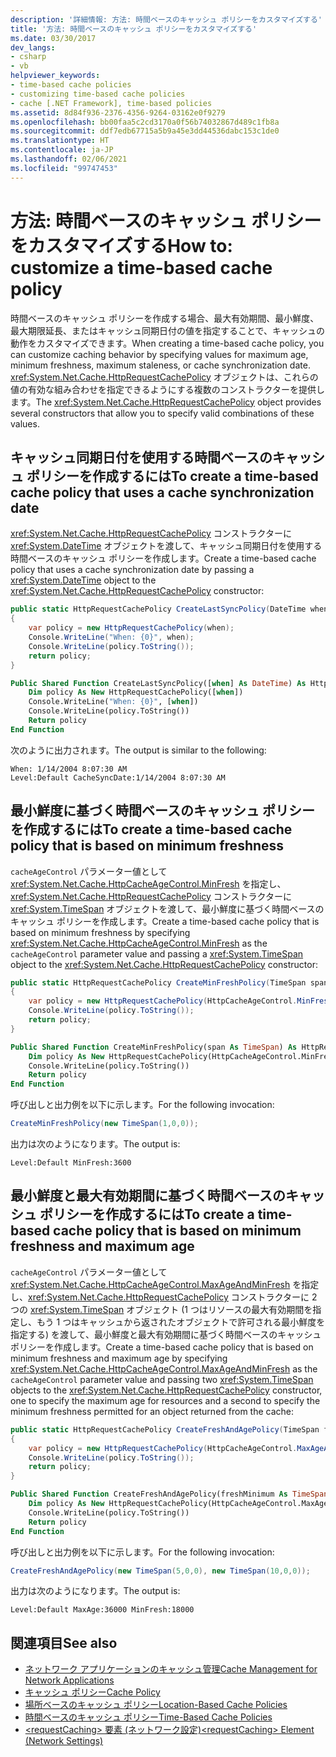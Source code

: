 ```yaml
---
description: '詳細情報: 方法: 時間ベースのキャッシュ ポリシーをカスタマイズする'
title: '方法: 時間ベースのキャッシュ ポリシーをカスタマイズする'
ms.date: 03/30/2017
dev_langs:
- csharp
- vb
helpviewer_keywords:
- time-based cache policies
- customizing time-based cache policies
- cache [.NET Framework], time-based policies
ms.assetid: 8d84f936-2376-4356-9264-03162e0f9279
ms.openlocfilehash: bb00faa5c2cd3170a0f56b74032867d489c1fb8a
ms.sourcegitcommit: ddf7edb67715a5b9a45e3dd44536dabc153c1de0
ms.translationtype: HT
ms.contentlocale: ja-JP
ms.lasthandoff: 02/06/2021
ms.locfileid: "99747453"
---
```

# <a name="how-to-customize-a-time-based-cache-policy"></a><span data-ttu-id="2144e-103">方法: 時間ベースのキャッシュ ポリシーをカスタマイズする</span><span class="sxs-lookup"><span data-stu-id="2144e-103">How to: customize a time-based cache policy</span></span>

<span data-ttu-id="2144e-104">時間ベースのキャッシュ ポリシーを作成する場合、最大有効期間、最小鮮度、最大期限延長、またはキャッシュ同期日付の値を指定することで、キャッシュの動作をカスタマイズできます。</span><span class="sxs-lookup"><span data-stu-id="2144e-104">When creating a time-based cache policy, you can customize caching behavior by specifying values for maximum age, minimum freshness, maximum staleness, or cache synchronization date.</span></span> <span data-ttu-id="2144e-105"><xref:System.Net.Cache.HttpRequestCachePolicy> オブジェクトは、これらの値の有効な組み合わせを指定できるようにする複数のコンストラクターを提供します。</span><span class="sxs-lookup"><span data-stu-id="2144e-105">The <xref:System.Net.Cache.HttpRequestCachePolicy> object provides several constructors that allow you to specify valid combinations of these values.</span></span>

## <a name="to-create-a-time-based-cache-policy-that-uses-a-cache-synchronization-date"></a><span data-ttu-id="2144e-106">キャッシュ同期日付を使用する時間ベースのキャッシュ ポリシーを作成するには</span><span class="sxs-lookup"><span data-stu-id="2144e-106">To create a time-based cache policy that uses a cache synchronization date</span></span>

<span data-ttu-id="2144e-107"><xref:System.Net.Cache.HttpRequestCachePolicy> コンストラクターに <xref:System.DateTime> オブジェクトを渡して、キャッシュ同期日付を使用する時間ベースのキャッシュ ポリシーを作成します。</span><span class="sxs-lookup"><span data-stu-id="2144e-107">Create a time-based cache policy that uses a cache synchronization date by passing a <xref:System.DateTime> object to the <xref:System.Net.Cache.HttpRequestCachePolicy> constructor:</span></span>

```csharp
public static HttpRequestCachePolicy CreateLastSyncPolicy(DateTime when)
{
    var policy = new HttpRequestCachePolicy(when);
    Console.WriteLine("When: {0}", when);
    Console.WriteLine(policy.ToString());
    return policy;
}
```

```vb
Public Shared Function CreateLastSyncPolicy([when] As DateTime) As HttpRequestCachePolicy
    Dim policy As New HttpRequestCachePolicy([when])
    Console.WriteLine("When: {0}", [when])
    Console.WriteLine(policy.ToString())
    Return policy
End Function
```

<span data-ttu-id="2144e-108">次のように出力されます。</span><span class="sxs-lookup"><span data-stu-id="2144e-108">The output is similar to the following:</span></span>

```output
When: 1/14/2004 8:07:30 AM
Level:Default CacheSyncDate:1/14/2004 8:07:30 AM
```

## <a name="to-create-a-time-based-cache-policy-that-is-based-on-minimum-freshness"></a><span data-ttu-id="2144e-109">最小鮮度に基づく時間ベースのキャッシュ ポリシーを作成するには</span><span class="sxs-lookup"><span data-stu-id="2144e-109">To create a time-based cache policy that is based on minimum freshness</span></span>

<span data-ttu-id="2144e-110">`cacheAgeControl` パラメーター値として <xref:System.Net.Cache.HttpCacheAgeControl.MinFresh> を指定し、<xref:System.Net.Cache.HttpRequestCachePolicy> コンストラクターに <xref:System.TimeSpan> オブジェクトを渡して、最小鮮度に基づく時間ベースのキャッシュ ポリシーを作成します。</span><span class="sxs-lookup"><span data-stu-id="2144e-110">Create a time-based cache policy that is based on minimum freshness by specifying <xref:System.Net.Cache.HttpCacheAgeControl.MinFresh> as the `cacheAgeControl` parameter value and passing a <xref:System.TimeSpan> object to the <xref:System.Net.Cache.HttpRequestCachePolicy> constructor:</span></span>

```csharp
public static HttpRequestCachePolicy CreateMinFreshPolicy(TimeSpan span)
{
    var policy = new HttpRequestCachePolicy(HttpCacheAgeControl.MinFresh, span);
    Console.WriteLine(policy.ToString());
    return policy;
}
```

```vb
Public Shared Function CreateMinFreshPolicy(span As TimeSpan) As HttpRequestCachePolicy
    Dim policy As New HttpRequestCachePolicy(HttpCacheAgeControl.MinFresh, span)
    Console.WriteLine(policy.ToString())
    Return policy
End Function
```

<span data-ttu-id="2144e-111">呼び出しと出力例を以下に示します。</span><span class="sxs-lookup"><span data-stu-id="2144e-111">For the following invocation:</span></span>

```csharp
CreateMinFreshPolicy(new TimeSpan(1,0,0));
```

<span data-ttu-id="2144e-112">出力は次のようになります。</span><span class="sxs-lookup"><span data-stu-id="2144e-112">The output is:</span></span>

```output
Level:Default MinFresh:3600
```

## <a name="to-create-a-time-based-cache-policy-that-is-based-on-minimum-freshness-and-maximum-age"></a><span data-ttu-id="2144e-113">最小鮮度と最大有効期間に基づく時間ベースのキャッシュ ポリシーを作成するには</span><span class="sxs-lookup"><span data-stu-id="2144e-113">To create a time-based cache policy that is based on minimum freshness and maximum age</span></span>

<span data-ttu-id="2144e-114">`cacheAgeControl` パラメーター値として <xref:System.Net.Cache.HttpCacheAgeControl.MaxAgeAndMinFresh> を指定し、<xref:System.Net.Cache.HttpRequestCachePolicy> コンストラクターに 2 つの <xref:System.TimeSpan> オブジェクト (1 つはリソースの最大有効期間を指定し、もう 1 つはキャッシュから返されたオブジェクトで許可される最小鮮度を指定する) を渡して、最小鮮度と最大有効期間に基づく時間ベースのキャッシュ ポリシーを作成します。</span><span class="sxs-lookup"><span data-stu-id="2144e-114">Create a time-based cache policy that is based on minimum freshness and maximum age by specifying <xref:System.Net.Cache.HttpCacheAgeControl.MaxAgeAndMinFresh> as the `cacheAgeControl` parameter value and passing two <xref:System.TimeSpan> objects to the <xref:System.Net.Cache.HttpRequestCachePolicy> constructor, one to specify the maximum age for resources and a second to specify the minimum freshness permitted for an object returned from the cache:</span></span>

```csharp
public static HttpRequestCachePolicy CreateFreshAndAgePolicy(TimeSpan freshMinimum, TimeSpan ageMaximum)
{
    var policy = new HttpRequestCachePolicy(HttpCacheAgeControl.MaxAgeAndMinFresh, ageMaximum, freshMinimum);
    Console.WriteLine(policy.ToString());
    return policy;
}
```

```vb
Public Shared Function CreateFreshAndAgePolicy(freshMinimum As TimeSpan, ageMaximum As TimeSpan) As HttpRequestCachePolicy
    Dim policy As New HttpRequestCachePolicy(HttpCacheAgeControl.MaxAgeAndMinFresh, ageMaximum, freshMinimum)
    Console.WriteLine(policy.ToString())
    Return policy
End Function
```

<span data-ttu-id="2144e-115">呼び出しと出力例を以下に示します。</span><span class="sxs-lookup"><span data-stu-id="2144e-115">For the following invocation:</span></span>
  
```csharp
CreateFreshAndAgePolicy(new TimeSpan(5,0,0), new TimeSpan(10,0,0));  
```  

<span data-ttu-id="2144e-116">出力は次のようになります。</span><span class="sxs-lookup"><span data-stu-id="2144e-116">The output is:</span></span>
  
```output
Level:Default MaxAge:36000 MinFresh:18000  
```  
  
## <a name="see-also"></a><span data-ttu-id="2144e-117">関連項目</span><span class="sxs-lookup"><span data-stu-id="2144e-117">See also</span></span>

- [<span data-ttu-id="2144e-118">ネットワーク アプリケーションのキャッシュ管理</span><span class="sxs-lookup"><span data-stu-id="2144e-118">Cache Management for Network Applications</span></span>](cache-management-for-network-applications.md)
- [<span data-ttu-id="2144e-119">キャッシュ ポリシー</span><span class="sxs-lookup"><span data-stu-id="2144e-119">Cache Policy</span></span>](cache-policy.md)
- [<span data-ttu-id="2144e-120">場所ベースのキャッシュ ポリシー</span><span class="sxs-lookup"><span data-stu-id="2144e-120">Location-Based Cache Policies</span></span>](location-based-cache-policies.md)
- [<span data-ttu-id="2144e-121">時間ベースのキャッシュ ポリシー</span><span class="sxs-lookup"><span data-stu-id="2144e-121">Time-Based Cache Policies</span></span>](time-based-cache-policies.md)
- [<span data-ttu-id="2144e-122">\<requestCaching> 要素 (ネットワーク設定)</span><span class="sxs-lookup"><span data-stu-id="2144e-122">\<requestCaching> Element (Network Settings)</span></span>](../configure-apps/file-schema/network/requestcaching-element-network-settings.md)
